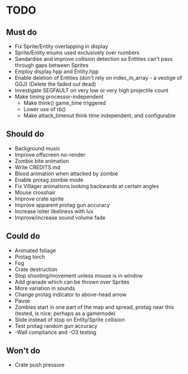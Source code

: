 # TODO

## Must do
- Fix Sprite/Entity overlapping in display
- Sprite/Entity enums used exclusively over numbers
- Sandardise and improve collision detection so Entities can't pass through gaps between Sprites
- Employ display.hpp and Entity.hpp
- Enable deletion of Entities (don't rely on index_in_array - a vestige of GGJ) (Delete the faded out dead)
- Investigate SEGFAULT on very low or very high projectile count
- Make timing processor-independent
    - Make think() game_time triggered
    - Lower use of rb()
    - Make attack_timeout think time independent, and configurable

## Should do
- Background music
- Improve offscreen no-render
- Zombie bite animation
- Write CREDITS.md
- Blood animation when attacked by zombie
- Enable protag zombie mode
- Fix Villager animations looking backwards at certain angles
- Mouse crosshair
- Improve crate sprite
- Improve apparent protag gun accuracy
- Increase loiter likeliness with lux
- Improve/increase sound volume fade

## Could do
- Animated foliage
- Protag torch
- Fog
- Crate destruction
- Stop shooting/movement unless mouse is in window
- Add granade which can be thrown over Sprites
- More variation in sounds
- Change protag indicator to above-head arrow
- Pause
- Zombies start in one part of the map and spread, protag near this (tested, is nice; perhaps as a gamemode)
- Slide instead of stop on Entity/Sprite collision
- Test protag random gun accuracy
- -Wall compliance and -O3 testing

## Won't do
- Crate push pressure
